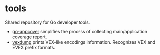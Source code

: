 # tools

Shared repository for Go developer tools.

* [go-appcover](cmd/go-appcover) simplifies the process of collecting main/application coverage report.
* [vexdump](cmd/vexdump) prints VEX-like encodings information. Recognizes VEX and EVEX prefix formats.
